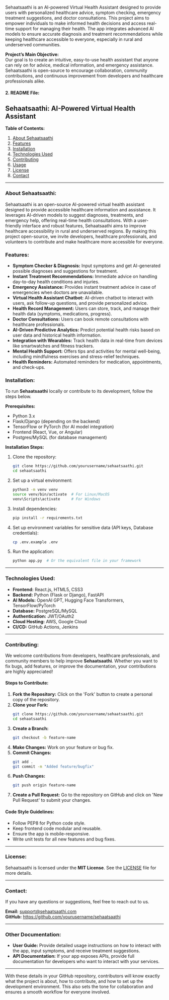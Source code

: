 Sehaatsaathi is an AI-powered Virtual Health Assistant designed to provide users with personalized healthcare advice, symptom checking, emergency treatment suggestions, and doctor consultations. This project aims to empower individuals to make informed health decisions and access real-time support for managing their health. The app integrates advanced AI models to ensure accurate diagnosis and treatment recommendations while keeping healthcare accessible to everyone, especially in rural and underserved communities.

   **Project’s Main Objective:**  
   Our goal is to create an intuitive, easy-to-use health assistant that anyone can rely on for advice, medical information, and emergency assistance. Sehaatsaathi is open-source to encourage collaboration, community contributions, and continuous improvement from developers and healthcare professionals alike.

#### 2. **README File:**

**Sehaatsaathi: AI-Powered Virtual Health Assistant**
---
**Table of Contents:**

1. [About Sehaatsaathi](#about-sehaatsaathi)
2. [Features](#features)
3. [Installation](#installation)
4. [Technologies Used](#technologies-used)
5. [Contributing](#contributing)
6. [Usage](#usage)
7. [License](#license)
8. [Contact](#contact)

---

### **About Sehaatsaathi:**
Sehaatsaathi is an open-source AI-powered virtual health assistant designed to provide accessible healthcare information and assistance. It leverages AI-driven models to suggest diagnoses, treatments, and emergency help, offering real-time health consultations. With a user-friendly interface and robust features, Sehaatsaathi aims to improve healthcare accessibility in rural and underserved regions. By making this project open-source, we invite developers, healthcare professionals, and volunteers to contribute and make healthcare more accessible for everyone.

### **Features:**
- **Symptom Checker & Diagnosis:** Input symptoms and get AI-generated possible diagnoses and suggestions for treatment.
- **Instant Treatment Recommendations:** Immediate advice on handling day-to-day health conditions and injuries.
- **Emergency Assistance:** Provides instant treatment advice in case of emergencies when doctors are unavailable.
- **Virtual Health Assistant Chatbot:** AI-driven chatbot to interact with users, ask follow-up questions, and provide personalized advice.
- **Health Record Management:** Users can store, track, and manage their health data (symptoms, medications, progress).
- **Doctor Consultations:** Users can book remote consultations with healthcare professionals.
- **AI-Driven Predictive Analytics:** Predict potential health risks based on user data and historical health information.
- **Integration with Wearables:** Track health data in real-time from devices like smartwatches and fitness trackers.
- **Mental Health Support:** Offers tips and activities for mental well-being, including mindfulness exercises and stress-relief techniques.
- **Health Reminders:** Automated reminders for medication, appointments, and check-ups.

### **Installation:**

To run **Sehaatsaathi** locally or contribute to its development, follow the steps below.

**Prerequisites:**
- Python 3.x
- Flask/Django (depending on the backend)
- TensorFlow or PyTorch (for AI model integration)
- Frontend (React, Vue, or Angular)
- Postgres/MySQL (for database management)

**Installation Steps:**
1. Clone the repository:
   ```bash
   git clone https://github.com/yourusername/sehaatsaathi.git
   cd sehaatsaathi
   ```

2. Set up a virtual environment:
   ```bash
   python3 -m venv venv
   source venv/bin/activate  # For Linux/MacOS
   venv\Scripts\activate     # For Windows
   ```

3. Install dependencies:
   ```bash
   pip install -r requirements.txt
   ```

4. Set up environment variables for sensitive data (API keys, Database credentials):
   ```bash
   cp .env.example .env
   ```

5. Run the application:
   ```bash
   python app.py  # Or the equivalent file in your framework
   ```

---

### **Technologies Used:**

- **Frontend:** React.js, HTML5, CSS3
- **Backend:** Python (Flask or Django), FastAPI
- **AI Models:** OpenAI GPT, Hugging Face Transformers, TensorFlow/PyTorch
- **Database:** PostgreSQL/MySQL
- **Authentication:** JWT/OAuth2
- **Cloud Hosting:** AWS, Google Cloud
- **CI/CD:** GitHub Actions, Jenkins

---

### **Contributing:**

We welcome contributions from developers, healthcare professionals, and community members to help improve **Sehaatsaathi**. Whether you want to fix bugs, add features, or improve the documentation, your contributions are highly appreciated!

#### Steps to Contribute:
1. **Fork the Repository:** Click on the 'Fork' button to create a personal copy of the repository.
2. **Clone your Fork:**  
   ```bash
   git clone https://github.com/yourusername/sehaatsaathi.git
   cd sehaatsaathi
   ```
3. **Create a Branch:**  
   ```bash
   git checkout -b feature-name
   ```
4. **Make Changes:** Work on your feature or bug fix.
5. **Commit Changes:**  
   ```bash
   git add .
   git commit -m "Added feature/bugfix"
   ```
6. **Push Changes:**  
   ```bash
   git push origin feature-name
   ```
7. **Create a Pull Request:** Go to the repository on GitHub and click on 'New Pull Request' to submit your changes.

#### Code Style Guidelines:
- Follow PEP8 for Python code style.
- Keep frontend code modular and reusable.
- Ensure the app is mobile-responsive.
- Write unit tests for all new features and bug fixes.

---

### **License:**

Sehaatsaathi is licensed under the **MIT License**. See the [LICENSE](LICENSE) file for more details.

---

### **Contact:**
If you have any questions or suggestions, feel free to reach out to us.

**Email:** support@sehaatsaathi.com  
**GitHub:** https://github.com/yourusername/sehaatsaathi

---

### **Other Documentation:**
- **User Guide:** Provide detailed usage instructions on how to interact with the app, input symptoms, and receive treatment suggestions.
- **API Documentation:** If your app exposes APIs, provide full documentation for developers who want to interact with your services.

---

With these details in your GitHub repository, contributors will know exactly what the project is about, how to contribute, and how to set up the development environment. This also sets the tone for collaboration and ensures a smooth workflow for everyone involved.

